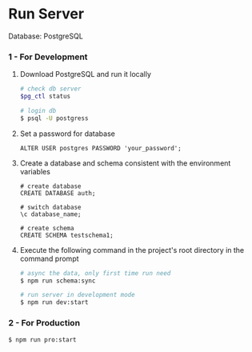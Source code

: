 # Run Server

Database: PostgreSQL



### 1 - For Development

1. Download PostgreSQL and run it locally

   ~~~bash
   # check db server
   $pg_ctl status
   
   # login db
   $ psql -U postgress
   ~~~

   

2. Set a password for database

   ~~~postgresql
   ALTER USER postgres PASSWORD 'your_password';
   ~~~

   

3. Create a database and schema consistent with the environment variables

   ~~~postgresql
   # create database
   CREATE DATABASE auth;
   
   # switch database
   \c database_name;
   
   # create schema
   CREATE SCHEMA testschema1;
   ~~~

4. Execute the following command in the project's root directory in the command prompt

   ~~~bash
   # async the data, only first time run need
   $ npm run schema:sync
   
   # run server in development mode
   $ npm run dev:start
   ~~~

   

### 2 - For Production

~~~bash
$ npm run pro:start
~~~











